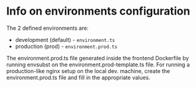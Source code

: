 # Info on environments configuration

The 2 defined environments are:

* development (default) - `environment.ts`
* production (prod) - `environment.prod.ts`

The environment.prod.ts file generated inside the frontend Dockerfile by running envsubst on the environment.prod-template.ts file. For running a production-like nginx setup on the local dev. machine, create the environment.prod.ts file and fill in the appropriate values.
